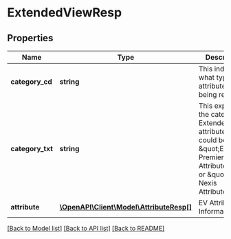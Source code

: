 # ExtendedViewResp

## Properties
Name | Type | Description | Notes
------------ | ------------- | ------------- | -------------
**category_cd** | **string** | This indicates what type of attributes are being returned | [optional] 
**category_txt** | **string** | This explains the category of Extended View attributes It could be \&quot;Experian Premier Attributes\&quot; or \&quot;Lexis Nexis Attributes\&quot; | [optional] 
**attribute** | [**\OpenAPI\Client\Model\AttributeResp[]**](AttributeResp.md) | EV Attribute Information | [optional] 

[[Back to Model list]](../README.md#documentation-for-models) [[Back to API list]](../README.md#documentation-for-api-endpoints) [[Back to README]](../README.md)


